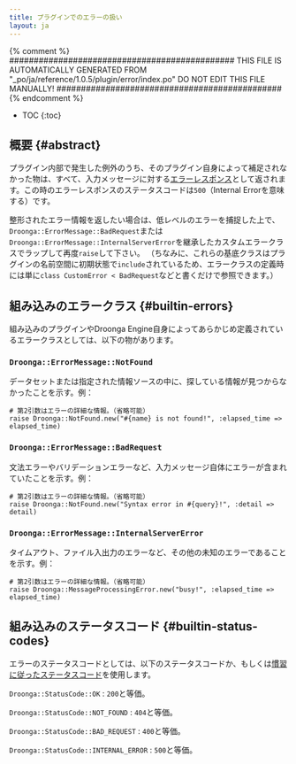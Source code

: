 ```yaml
---
title: プラグインでのエラーの扱い
layout: ja
---
```


{% comment %}
##############################################
  THIS FILE IS AUTOMATICALLY GENERATED FROM
  "_po/ja/reference/1.0.5/plugin/error/index.po"
  DO NOT EDIT THIS FILE MANUALLY!
##############################################
{% endcomment %}


* TOC
{:toc}


## 概要 {#abstract}

プラグイン内部で発生した例外のうち、そのプラグイン自身によって補足されなかった物は、すべて、入力メッセージに対する[エラーレスポンス][error response]として返されます。この時のエラーレスポンスのステータスコードは`500`（Internal Errorを意味する）です。

整形されたエラー情報を返したい場合は、低レベルのエラーを捕捉した上で、`Droonga::ErrorMessage::BadRequest`または`Droonga::ErrorMessage::InternalServerError`を継承したカスタムエラークラスでラップして再度`raise`して下さい。
（ちなみに、これらの基底クラスはプラグインの名前空間に初期状態で`include`されているため、エラークラスの定義時には単に`class CustomError < BadRequest`などと書くだけで参照できます。）


## 組み込みのエラークラス {#builtin-errors}

組み込みのプラグインやDroonga Engine自身によってあらかじめ定義されているエラークラスとしては、以下の物があります。

### `Droonga::ErrorMessage::NotFound`

データセットまたは指定された情報ソースの中に、探している情報が見つからなかったことを示す。例：

    # 第2引数はエラーの詳細な情報。（省略可能）
    raise Droonga::NotFound.new("#{name} is not found!", :elapsed_time => elapsed_time)

### `Droonga::ErrorMessage::BadRequest`

文法エラーやバリデーションエラーなど、入力メッセージ自体にエラーが含まれていたことを示す。例：

    # 第2引数はエラーの詳細な情報。（省略可能）
    raise Droonga::NotFound.new("Syntax error in #{query}!", :detail => detail)

### `Droonga::ErrorMessage::InternalServerError`

タイムアウト、ファイル入出力のエラーなど、その他の未知のエラーであることを示す。例：

    # 第2引数はエラーの詳細な情報。（省略可能）
    raise Droonga::MessageProcessingError.new("busy!", :elapsed_time => elapsed_time)


## 組み込みのステータスコード {#builtin-status-codes}

エラーのステータスコードとしては、以下のステータスコードか、もしくは[慣習に従ったステータスコード](../../message/#error-status)を使用します。

`Droonga::StatusCode::OK`
: `200`と等価。

`Droonga::StatusCode::NOT_FOUND`
: `404`と等価。

`Droonga::StatusCode::BAD_REQUEST`
: `400`と等価。

`Droonga::StatusCode::INTERNAL_ERROR`
: `500`と等価。


  [error response]: ../../message/#error
